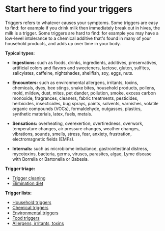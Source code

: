 # Start here to find your triggers

Triggers refers to whatever causes your symptoms. Some triggers are easy to find: for example if you drink milk then immediately break out in hives, the milk is a trigger. Some triggers are hard to find: for example you may have a low-level intolerance to a chemical additive that's found in many of your household products, and adds up over time in your body.

**Typical types:**

* **Ingestions:** such as foods, drinks, ingredients, additives, preservatives, artificial colors and flavors and sweeteners, lactose, gluten, sulfites, salicylates, caffeine, nightshades, shellfish, soy, eggs, nuts.

* **Encounters:** such as environmental allergens, irritants, toxins, chemicals, dyes, bee stings, snake bites, household products, pollens, mold, mildew, dust, mites, pet dander, pollution, smoke, excess carbon monoxide, fragrances, cleaners, fabric treatments, pesticides, herbicides, insecticides, bug sprays, paints, solvents, varnishes, volatile organic compounds (VOCs), formaldehyde, outgasses, plastics, synthetic materials, latex, fuels, metals.

* **Sensations:** overheating, overexertion, overtiredness, overwork, temperature changes, air pressure changes, weather changes, vibrations, sounds, smells, stress, fear, anxiety, frustration, electromagnetic fields (EMFs).
  
* **Internals:** such as microbiome imbalance, gastrointestinal distress, mycotoxins, bacteria, germs, viruses, parasites, algae, Lyme disease with Borrelia or Bartonella or Babesia.

**Trigger triage:**

* [Trigger cleaning](topics/trigger-cleaning/)
* [Elimination diet](topics/elimination-diet/)

**Trigger lists:**

* [Household triggers](topics/household-triggers/)
* [Chemical triggers](topics/chemical-triggers/)
* [Environmental triggers](topics/environmental-triggers/)
* [Food triggers](topics/food-triggers/)
* [Allergens, irritants, toxins](topics/allergens-irritants-toxins/)
